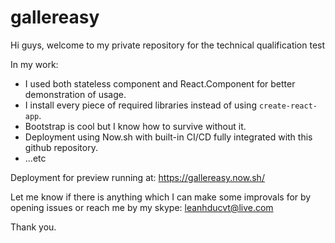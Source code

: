# gallereasy

Hi guys, welcome to my private repository for the technical qualification test

In my work:
- I used both stateless component and React.Component for better demonstration of usage.
- I install every piece of required libraries instead of using `create-react-app`.
- Bootstrap is cool but I know how to survive without it.
- Deployment using Now.sh with built-in CI/CD fully integrated with this github repository.
- ...etc

Deployment for preview running at: https://gallereasy.now.sh/

Let me know if there is anything which I can make some improvals for by opening issues or reach me by my skype: leanhducvt@live.com

Thank you.
